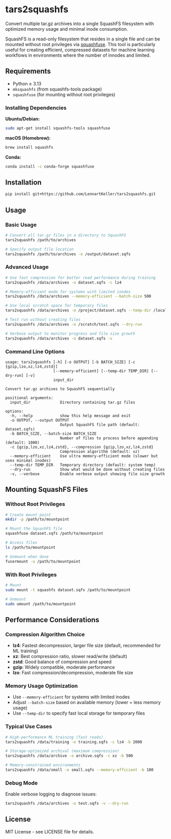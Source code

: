 # tars2squashfs

Convert multiple tar.gz archives into a single SquashFS filesystem with optimized memory usage and minimal inode consumption.

SquashFS is a read-only filesystem that resides in a single file and can be mounted without root privileges via [squashfuse](https://github.com/vasi/squashfuse). This tool is particularly useful for creating efficient, compressed datasets for machine learning workflows in environments where the number of innodes and limited.


## Requirements

- Python ≥ 3.13
- `mksquashfs` (from squashfs-tools package)
- `squashfuse` (for mounting without root privileges)

### Installing Dependencies

**Ubuntu/Debian:**
```bash
sudo apt-get install squashfs-tools squashfuse
```

**macOS (Homebrew):**
```bash
brew install squashfs
```

**Conda:**
```bash
conda install -c conda-forge squashfuse
```

## Installation

```bash
pip install git+https://github.com/LennartKeller/tars2squashfs.git
```

## Usage

### Basic Usage

```bash
# Convert all tar.gz files in a directory to SquashFS
tars2squashfs /path/to/archives

# Specify output file location
tars2squashfs /path/to/archives -o /output/dataset.sqfs
```

### Advanced Usage

```bash
# Use fast compression for better read performance during training
tars2squashfs /data/archives -o dataset.sqfs -c lz4

# Memory-efficient mode for systems with limited inodes
tars2squashfs /data/archives --memory-efficient --batch-size 500

# Use local scratch space for temporary files
tars2squashfs /data/archives -o /project/dataset.sqfs --temp-dir /local/scratch

# Test run without creating files
tars2squashfs /data/archives -o /scratch/test.sqfs --dry-run

# Verbose output to monitor progress and file size growth
tars2squashfs /data/archives -o dataset.sqfs -v
```

### Command Line Options

```
usage: tars2squashfs [-h] [-o OUTPUT] [-b BATCH_SIZE] [-c {gzip,lzo,xz,lz4,zstd}] 
                     [--memory-efficient] [--temp-dir TEMP_DIR] [--dry-run] [-v] 
                     input_dir

Convert tar.gz archives to SquashFS sequentially

positional arguments:
  input_dir             Directory containing tar.gz files

options:
  -h, --help            show this help message and exit
  -o OUTPUT, --output OUTPUT
                        Output SquashFS file path (default: dataset.sqfs)
  -b BATCH_SIZE, --batch-size BATCH_SIZE
                        Number of files to process before appending (default: 1000)
  -c {gzip,lzo,xz,lz4,zstd}, --compression {gzip,lzo,xz,lz4,zstd}
                        Compression algorithm (default: xz)
  --memory-efficient    Use ultra memory-efficient mode (slower but uses minimal inodes)
  --temp-dir TEMP_DIR   Temporary directory (default: system temp)
  --dry-run             Show what would be done without creating files
  -v, --verbose         Enable verbose output showing file size growth
```

## Mounting SquashFS Files

### Without Root Privileges

```bash
# Create mount point
mkdir -p /path/to/mountpoint

# Mount the SquashFS file
squashfuse dataset.sqfs /path/to/mountpoint

# Access files
ls /path/to/mountpoint

# Unmount when done
fusermount -u /path/to/mountpoint
```

### With Root Privileges

```bash
# Mount
sudo mount -t squashfs dataset.sqfs /path/to/mountpoint

# Unmount
sudo umount /path/to/mountpoint
```

## Performance Considerations

### Compression Algorithm Choice

- **lz4**: Fastest decompression, larger file size (default, recommended for ML training)
- **xz**: Best compression ratio, slower read/write (default)
- **zstd**: Good balance of compression and speed
- **gzip**: Widely compatible, moderate performance
- **lzo**: Fast compression/decompression, moderate file size

### Memory Usage Optimization

- Use `--memory-efficient` for systems with limited inodes
- Adjust `--batch-size` based on available memory (lower = less memory usage)
- Use `--temp-dir` to specify fast local storage for temporary files

### Typical Use Cases

```bash
# High-performance ML training (fast reads)
tars2squashfs /data/training -o training.sqfs -c lz4 -b 2000

# Storage-optimized archival (maximum compression)
tars2squashfs /data/archive -o archive.sqfs -c xz -b 500

# Memory-constrained environments
tars2squashfs /data/small -o small.sqfs --memory-efficient -b 100
```


### Debug Mode

Enable verbose logging to diagnose issues:

```bash
tars2squashfs /data/archives -o test.sqfs -v --dry-run
```

## License

MIT License - see LICENSE file for details.
